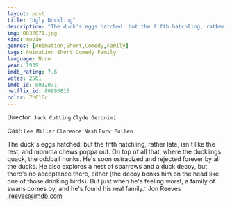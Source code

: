 ```yaml
---
layout: post
title: "Ugly Duckling"
description: "The duck's eggs hatched: but the fifth hatchling, rather late, isn't like the rest, and momma chews poppa out. On top of all that, where the ducklings quack, the oddball honks. He's soon ostracized and rejected forever by all the ducks. He also explores a nest of sparrows and a duck decoy, but there's no acceptance there, either (the decoy bonks him on the head like one of those drinking birds). But just when he's feeling worst, a family of swans comes by, and he's found his real family..."
img: 0032071.jpg
kind: movie
genres: [Animation,Short,Comedy,Family]
tags: Animation Short Comedy Family 
language: None
year: 1939
imdb_rating: 7.6
votes: 2561
imdb_id: 0032071
netflix_id: 80993816
color: 7c616c
---
```

Director: `Jack Cutting` `Clyde Geronimi`  

Cast: `Lee Millar` `Clarence Nash` `Purv Pullen` 

The duck's eggs hatched: but the fifth hatchling, rather late, isn't like the rest, and momma chews poppa out. On top of all that, where the ducklings quack, the oddball honks. He's soon ostracized and rejected forever by all the ducks. He also explores a nest of sparrows and a duck decoy, but there's no acceptance there, either (the decoy bonks him on the head like one of those drinking birds). But just when he's feeling worst, a family of swans comes by, and he's found his real family.::Jon Reeves <jreeves@imdb.com>
